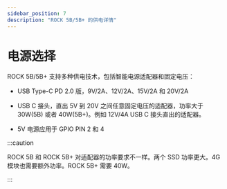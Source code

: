 ```yaml
---
sidebar_position: 7
description: "ROCK 5B/5B+ 的供电详情"
---
```


# 电源选择

ROCK 5B/5B+ 支持多种供电技术，包括智能电源适配器和固定电压：

- USB Type-C PD 2.0 版，9V/2A、12V/2A、15V/2A 和 20V/2A

- USB C 接头，直出 5V 到 20V 之间任意固定电压的适配器，功率大于 30W(5B) 或者 40W(5B+)。例如 12V/4A USB C 接头直出的适配器。

- 5V 电源应用于 GPIO PIN 2 和 4

:::caution

ROCK 5B 和 ROCK 5B+ 对适配器的功率要求不一样。两个 SSD 功率更大。4G 模块也需要额外功率。ROCK 5B+ 需要 40W。

:::

